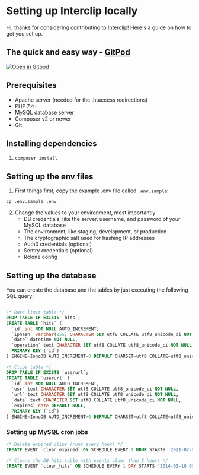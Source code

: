 # Setting up Interclip locally
Hi, thanks for considering contributing to Interclip! Here's a guide on how to get you set up.

## The quick and easy way - [GitPod](https://www.gitpod.io/)
[![Open in Gitpod](https://gitpod.io/button/open-in-gitpod.svg)](https://gitpod.io/#https://github.com/aperta-principium/Interclip)


## Prerequisites
- Apache server (needed for the .htaccess redirections)
- PHP 7.4+
- MySQL database server
- Composer v2 or newer
- Git

## Installing dependencies
1. `composer install`

## Setting up the env files
1. First things first, copy the example .env file called `.env.sample`:
```
cp .env.sample .env
```
2. Change the values to your environment, most importantly
    * DB credentials, like the server, username, and password of your MySQL database
    * The environment, like staging, development, or production
    * The cryptographic salt used for hashing IP addresses
    * Auth0 credentials (optional)
    * Sentry credentials (optional)
    * Rclone config

## Setting up the database
You can create the database and the tables by just executing the following SQL query:
```sql

/* Rate limit table */
DROP TABLE IF EXISTS `hits`;
CREATE TABLE `hits` (
  `id` int NOT NULL AUTO_INCREMENT,
  `iphash` varchar(255) CHARACTER SET utf8 COLLATE utf8_unicode_ci NOT NULL,
  `date` datetime NOT NULL,
  `operation` text CHARACTER SET utf8 COLLATE utf8_unicode_ci NOT NULL,
  PRIMARY KEY (`id`)
) ENGINE=InnoDB AUTO_INCREMENT=0 DEFAULT CHARSET=utf8 COLLATE=utf8_unicode_ci;

/* Clips table */
DROP TABLE IF EXISTS `userurl`;
CREATE TABLE `userurl` (
  `id` int NOT NULL AUTO_INCREMENT,
  `usr` text CHARACTER SET utf8 COLLATE utf8_unicode_ci NOT NULL,
  `url` text CHARACTER SET utf8 COLLATE utf8_unicode_ci NOT NULL,
  `date` text CHARACTER SET utf8 COLLATE utf8_unicode_ci NOT NULL,
  `expires` date DEFAULT NULL,
  PRIMARY KEY (`id`)
) ENGINE=InnoDB AUTO_INCREMENT=0 DEFAULT CHARSET=utf8 COLLATE=utf8_unicode_ci;
``` 

### Setting up MySQL cron jobs
```sql
/* Delete expired clips (runs every hour) */
CREATE EVENT `clean_expired` ON SCHEDULE EVERY 1 HOUR STARTS '2021-02-01 13:39:14' ON COMPLETION NOT PRESERVE ENABLE DO DELETE FROM userurl WHERE expires < CURDATE();

/* Cleans the DB hits table with events older than 5 hours */ 
CREATE EVENT `clean_hits` ON SCHEDULE EVERY 1 DAY STARTS '2014-01-18 00:00:00' ON COMPLETION NOT PRESERVE ENABLE DO DELETE FROM `hits` where `date` < (CURRENT_TIMESTAMP - 18000);
```
